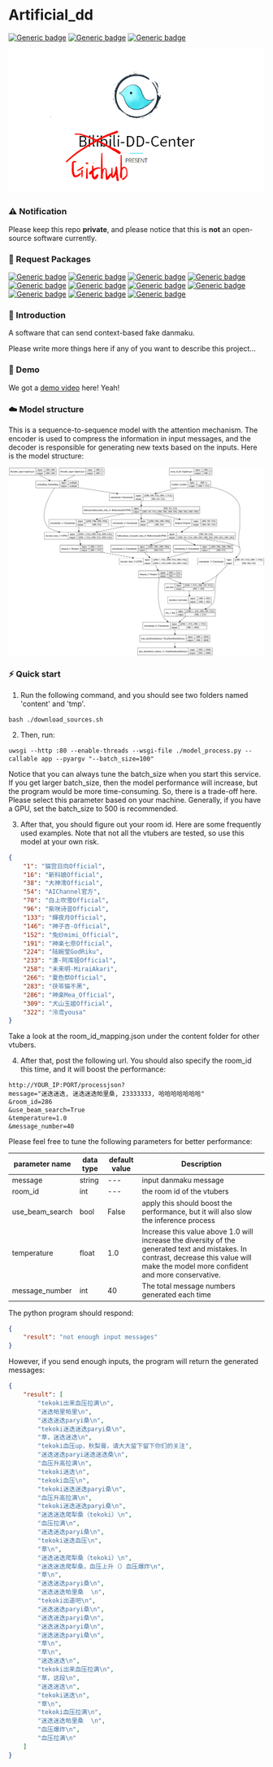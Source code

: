 # Artificial_dd

[![Generic badge](https://img.shields.io/badge/Tensorflow-keras-<COLOR>.svg)](https://shields.io/) 
[![Generic badge](https://img.shields.io/badge/github-dd_center-<COLOR>.svg)](https://shields.io/)
[![Generic badge](https://img.shields.io/badge/Beam-search-<COLOR>.svg)](https://shields.io/)
<p>
    <img src="model_picture/dd_center.png"/>
</p>

### ⚠️ Notification

Please keep this repo **private**, and please notice that this is **not** an open-source software currently. 

### 🌲 Request Packages

[![Generic badge](https://img.shields.io/badge/gdown-orange.svg)](https://shields.io/)
[![Generic badge](https://img.shields.io/badge/keras-red.svg)](https://shields.io/)
[![Generic badge](https://img.shields.io/badge/tensorflow-blue.svg)](https://shields.io/)
[![Generic badge](https://img.shields.io/badge/scipy-blueviolet.svg)](https://shields.io/)
[![Generic badge](https://img.shields.io/badge/tqdm-lightgrey.svg)](https://shields.io/)
[![Generic badge](https://img.shields.io/badge/jieba-ff69b4.svg)](https://shields.io/)
[![Generic badge](https://img.shields.io/badge/flask-success.svg)](https://shields.io/)
[![Generic badge](https://img.shields.io/badge/uwsgi-yellow.svg)](https://shields.io/)
[![Generic badge](https://img.shields.io/badge/pandas-grey.svg)](https://shields.io/)
[![Generic badge](https://img.shields.io/badge/pydot-cyan.svg)](https://shields.io/)
[![Generic badge](https://img.shields.io/badge/graphviz-brown.svg)](https://shields.io/)

### 📃 Introduction

A software that can send context-based fake danmaku. 

Please write more things here if any of you want to describe this project...

### 🎉 Demo

We got a [demo video](https://pan.baidu.com/s/18Pkr_VAEnXuME-NMG7HMdQ) here! Yeah!

### ☁️ Model structure

This is a sequence-to-sequence model with the attention mechanism. The encoder is used to compress the information in input messages, and the decoder is responsible for generating new texts based on the inputs. Here is the model structure:

<p>
    <img src="model_picture/model.png"/>
</p>

### ⚡️ Quick start

1. Run the following command, and you should see two folders named 'content' and 'tmp'.
```
bash ./download_sources.sh
```
2. Then, run:
```
uwsgi --http :80 --enable-threads --wsgi-file ./model_process.py --callable app --pyargv "--batch_size=100"
```
Notice that you can always tune the batch_size when you start this service. If you get larger batch_size, then the model performance will increase, but the program would be more time-consuming. So, there is a trade-off here. Please select this parameter based on your machine. Generally, if you have a GPU, set the batch_size to 500 is recommended.

3. After that, you should figure out your room id. Here are some frequently used examples. Note that not all the vtubers are tested, so use this model at your own risk.
```json
{
    "1": "猫宫日向Official",
    "16": "新科娘Official",
    "38": "大神澪Official",
    "54": "AIChannel官方",
    "70": "白上吹雪Official",
    "96": "紫咲诗音Official",
    "133": "輝夜月Official",
    "146": "神子杏-Official",
    "152": "兔纱mimi_Official",
    "191": "神楽七奈Official",
    "224": "陆婉莹GodRiku",
    "233": "湊-阿库娅Official",
    "258": "未来明-MiraiAkari",
    "266": "夏色祭Official",
    "283": "茯苓猫不黑",
    "286": "神楽Mea_Official",
    "309": "犬山玉姬Official",
    "322": "泠鸢yousa"
}
```
Take a look at the room_id_mapping.json under the content folder for other vtubers.

4. After that, post the following url. You should also specify the room_id this time, and it will boost the performance:
```
http://YOUR_IP:PORT/processjson?
message="迷迭迷迭, 迷迭迷迭帕里桑, 23333333, 哈哈哈哈哈哈哈"
&room_id=286
&use_beam_search=True
&temperature=1.0
&message_number=40
```
Please feel free to tune the following parameters for better performance:

parameter name | data type | default value | Description |
--- | --- | --- | --- 
message | string | --- | input danmaku message |
room_id | int | --- | the room id of the vtubers |
use_beam_search | bool | False | apply this should boost the performance, but it will also slow the inference process |
temperature | float | 1.0 | Increase this value above 1.0 will increase the diversity of the generated text and mistakes. In contrast, decrease this value will make the model more confident and more conservative. |
message_number | int | 40 | The total message numbers generated each time |

The python program should respond:
```json
{
    "result": "not enough input messages"
}
```
However, if you send enough inputs, the program will return the generated messages:
```json
{
    "result": [
        "tekoki出来血压拉满\n",
        "迷迭帕里帕里\n",
        "迷迭迷迭paryi桑\n",
        "tekoki迷迭迷迭paryi桑\n",
        "草，迷迭迷迭\n",
        "tekoki血压up，秋梨膏，请大大留下留下你们的关注",
        "迷迭迷迭paryi迷迭迷迭桑\n",
        "血压升高拉满\n",
        "tekoki迷迭\n",
        "tekoki血压\n",
        "tekoki迷迭迷迭paryi桑\n",
        "血压升高拉满\n",
        "tekoki迷迭迷迭paryi桑\n",
        "迷迭迷迭爬犁桑（tekoki）\n",
        "血压拉满\n",
        "迷迭迷迭paryi桑\n",
        "tekoki迷迭血压\n",
        "草\n",
        "迷迭迷迭爬犁桑（tekoki）\n",
        "迷迭迷迭爬犁桑，血压上升（）血压爆炸\n",
        "草\n",
        "迷迭迷迭paryi桑\n",
        "迷迭迷迭帕里桑  \n",
        "tekoki出道吧\n",
        "迷迭迷迭paryi桑\n",
        "迷迭迷迭paryi桑\n",
        "迷迭迷迭paryi桑\n",
        "迷迭迷迭paryi桑\n",
        "草\n",
        "草\n",
        "迷迭迷迭\n",
        "tekoki出来血压拉满\n",
        "草，这段\n",
        "迷迭迷迭\n",
        "tekoki迷迭\n",
        "草\n",
        "tekoki血压拉满\n",
        "迷迭迷迭帕里桑  \n",
        "血压爆炸\n",
        "血压拉满\n"
    ]
}
```
